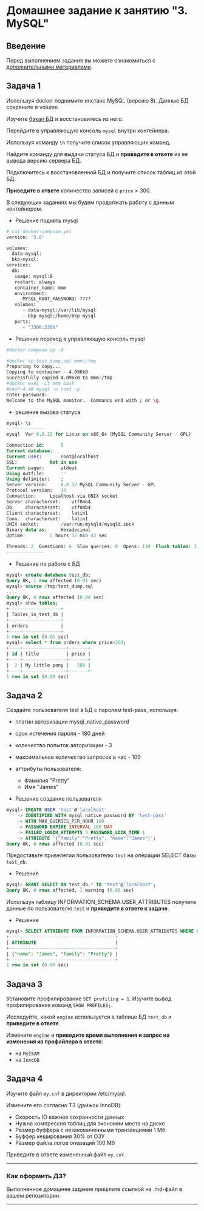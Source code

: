 # Домашнее задание к занятию "3. MySQL"

## Введение

Перед выполнением задания вы можете ознакомиться с 
[дополнительными материалами](https://github.com/netology-code/virt-homeworks/blob/virt-11/additional/README.md).

## Задача 1

Используя docker поднимите инстанс MySQL (версию 8). Данные БД сохраните в volume.

Изучите [бэкап БД](https://github.com/netology-code/virt-homeworks/tree/virt-11/06-db-03-mysql/test_data) и 
восстановитесь из него.

Перейдите в управляющую консоль `mysql` внутри контейнера.

Используя команду `\h` получите список управляющих команд.

Найдите команду для выдачи статуса БД и **приведите в ответе** из ее вывода версию сервера БД.

Подключитесь к восстановленной БД и получите список таблиц из этой БД.

**Приведите в ответе** количество записей с `price` > 300.

В следующих заданиях мы будем продолжать работу с данным контейнером.

- Решение поднять mysql
```bash
# cat docker-compose.yml
version: '3.6'

volumes:
  data-mysql:
  bkp-mysql:
services:
  db:
   image: mysql:8
   restart: always
   container_name: mmm
   environment:
      MYSQL_ROOT_PASSWORD: 7777
   volumes:
      - data-mysql:/var/lib/mysql
      - bkp-mysql:/home/bkp-mysql
   ports:
      - "3306:3306"
```
- Решение переход в управляющую консоль mysql
```bash
#docker-compose up -d

#docker cp test_dump.sql mmm:/tmp
Preparing to copy...
Copying to container - 4.096kB
Successfully copied 4.096kB to mmm:/tmp
#docker exec -it mmm bash
#bash-4.4# mysql -u root -p
Enter password:
Welcome to the MySQL monitor.  Commands end with ; or \g.
```
- решение вызова статуса
```sql
mysql> \s
--------------
mysql  Ver 8.0.32 for Linux on x86_64 (MySQL Community Server - GPL)

Connection id:		9
Current database:
Current user:		root@localhost
SSL:			Not in use
Current pager:		stdout
Using outfile:		''
Using delimiter:	;
Server version:		8.0.32 MySQL Community Server - GPL
Protocol version:	10
Connection:		Localhost via UNIX socket
Server characterset:	utf8mb4
Db     characterset:	utf8mb4
Client characterset:	latin1
Conn.  characterset:	latin1
UNIX socket:		/var/run/mysqld/mysqld.sock
Binary data as:		Hexadecimal
Uptime:			5 hours 57 min 43 sec

Threads: 2  Questions: 6  Slow queries: 0  Opens: 119  Flush tables: 3  Open tables: 38  Queries per second avg: 0.000
--------------
```
- Решение по работе с БД
```sql
mysql> create database test_db;
Query OK, 1 row affected (0.01 sec)
mysql> source /tmp/test_dump.sql
....
Query OK, 0 rows affected (0.00 sec)
mysql> show tables;
+-------------------+
| Tables_in_test_db |
+-------------------+
| orders            |
+-------------------+
1 row in set (0.01 sec)
mysql> select * from orders where price>300;
+----+----------------+-------+
| id | title          | price |
+----+----------------+-------+
|  2 | My little pony |   500 |
+----+----------------+-------+
1 row in set (0.00 sec)
```

## Задача 2

Создайте пользователя test в БД c паролем test-pass, используя:
- плагин авторизации mysql_native_password
- срок истечения пароля - 180 дней 
- количество попыток авторизации - 3 
- максимальное количество запросов в час - 100
- аттрибуты пользователя:
    - Фамилия "Pretty"
    - Имя "James"

- Решение создание пользователя
```sql
mysql> CREATE USER 'test'@'localhost'
    -> IDENTIFIED WITH mysql_native_password BY 'test-pass'
    -> WITH MAX_QUERIES_PER_HOUR 100
    -> PASSWORD EXPIRE INTERVAL 180 DAY
    -> FAILED_LOGIN_ATTEMPTS 3 PASSWORD_LOCK_TIME 1
    -> ATTRIBUTE '{"family":"Pretty", "name":"James"}';
Query OK, 0 rows affected (0.01 sec)
```

Предоставьте привелегии пользователю `test` на операции SELECT базы `test_db`.

- Решение
```sql
mysql> GRANT SELECT ON test_db.* TO 'test'@'localhost';
Query OK, 0 rows affected, 1 warning (0.00 sec)
```

Используя таблицу INFORMATION_SCHEMA.USER_ATTRIBUTES получите данные по пользователю `test` и 
**приведите в ответе к задаче**.

- Решение
```sql
mysql> SELECT ATTRIBUTE FROM INFORMATION_SCHEMA.USER_ATTRIBUTES WHERE USER='test';
+---------------------------------------+
| ATTRIBUTE                             |
+---------------------------------------+
| {"name": "James", "family": "Pretty"} |
+---------------------------------------+
1 row in set (0.00 sec)
```


## Задача 3

Установите профилирование `SET profiling = 1`.
Изучите вывод профилирования команд `SHOW PROFILES;`.

Исследуйте, какой `engine` используется в таблице БД `test_db` и **приведите в ответе**.

Измените `engine` и **приведите время выполнения и запрос на изменения из профайлера в ответе**:
- на `MyISAM`
- на `InnoDB`

## Задача 4 

Изучите файл `my.cnf` в директории /etc/mysql.

Измените его согласно ТЗ (движок InnoDB):
- Скорость IO важнее сохранности данных
- Нужна компрессия таблиц для экономии места на диске
- Размер буффера с незакомиченными транзакциями 1 Мб
- Буффер кеширования 30% от ОЗУ
- Размер файла логов операций 100 Мб

Приведите в ответе измененный файл `my.cnf`.

---

### Как оформить ДЗ?

Выполненное домашнее задание пришлите ссылкой на .md-файл в вашем репозитории.

---
